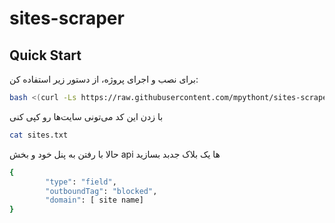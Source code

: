 # sites-scraper

## Quick Start

برای نصب و اجرای پروژه، از دستور زیر استفاده کن:

```bash
bash <(curl -Ls https://raw.githubusercontent.com/mpythont/sites-scraper/refs/heads/main/install.sh)
```

با زدن این کد می‌تونی سایت‌ها رو کپی کنی
```bash
cat sites.txt
```

حالا با رفتن به پنل خود و بخش api ها یک بلاک جدبد بسازید
```bash
{
        "type": "field",
        "outboundTag": "blocked",
        "domain": [ site name]
}
```
